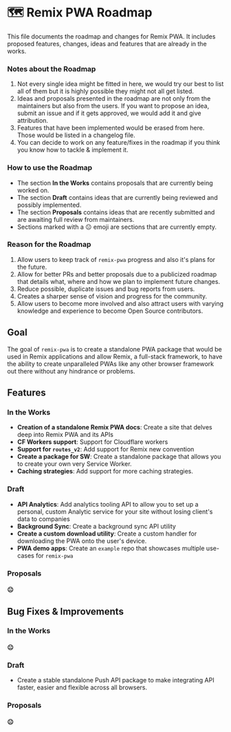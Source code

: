 # 🗺 Remix PWA Roadmap

This file documents the roadmap and changes for Remix PWA. It includes proposed features, changes, ideas and features that are already in the  works.

### Notes about the Roadmap

1. Not every single idea might be fitted in here, we would try our best to list all of them but it is highly possible they might not all get listed.
2. Ideas and proposals presented in the roadmap are not only from the maintainers but also from the users. If you want to propose an idea, submit an issue and if it gets approved, we would add it and give attribution.
3. Features that have been implemented would be erased from here. Those would be listed in a changelog file.
4. You can decide to work on any feature/fixes in the roadmap if you think you know how to tackle & implement it.

### How to use the Roadmap

- The section **In the Works** contains proposals that are currently being worked on.
- The section **Draft** contains ideas that are currently being reviewed and possibly implemented.
- The section **Proposals** contains ideas that are recently submitted and are awaiting full review from maintainers.
- Sections marked with a 😐 emoji are sections that are currently empty.

### Reason for the Roadmap

1. Allow users to keep track of `remix-pwa` progress and also it's plans for the future.
2. Allow for better PRs and better proposals due to a publicized roadmap that details what, where and how we plan to implement future changes. 
3. Reduce possible, duplicate issues and bug reports from users.
4. Creates a sharper sense of vision and progress for the community.
5. Allow users to become more involved and also attract users with varying knowledge and experience to become Open Source contributors.

## Goal

The goal of `remix-pwa` is to create a standalone PWA package that would be used in Remix applications and allow Remix, a full-stack framework, to have the ability to create unparalleled PWAs like any other browser framework out there without any hindrance or problems.

<h2> Features </h2>

### In the Works

- **Creation of a standalone Remix PWA docs**: Create a site that delves deep into Remix PWA and its APIs
- **CF Workers support**: Support for Cloudflare workers
- **Support for `routes_v2`**: Add support for Remix new convention
- **Create a package for SW**: Create a standalone package that allows you to create your own very Service Worker.
- **Caching strategies**: Add support for more caching strategies.

### Draft

- **API Analytics**: Add analytics tooling API to allow you to set up a personal, custom Analytic service for your site without losing client's data to companies
- **Background Sync**: Create a background sync API utility
- **Create a custom download utility**: Create a custom handler for downloading the PWA onto the user's device.
- **PWA demo apps**: Create an `example` repo that showcases multiple use-cases for `remix-pwa`

### Proposals

#### 😐

## Bug Fixes & Improvements

### In the Works

#### 😐

### Draft

- Create a stable standalone Push API package to make integrating API faster, easier and flexible across all browsers.

### Proposals

#### 😐
